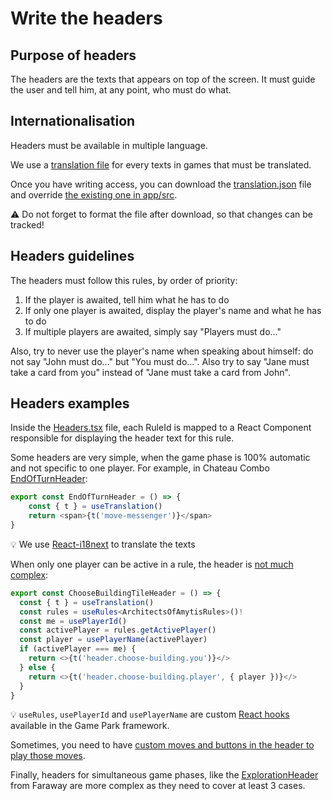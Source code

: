 # Write the headers

## Purpose of headers

The headers are the texts that appears on top of the screen. It must guide the user and tell him, at any point, who must do what.

## Internationalisation

Headers must be available in multiple language.

We use a [translation file](https://docs.google.com/spreadsheets/d/1qvN10Iaen2siq0s-m8tyB3U80Ksq5HiPKgPQuUOupwY/edit) for every texts in games that must be translated.

Once you have writing access, you can download the [translation.json](https://game-park.com/api/translations?game=code-of-the-game) file and override [the existing one in app/src](https://github.com/gamepark/board-game-template/blob/main/app/src/translations.json).

:warning: Do not forget to format the file after download, so that changes can be tracked!

## Headers guidelines

The headers must follow this rules, by order of priority:
1. If the player is awaited, tell him what he has to do
2. If only one player is awaited, display the player's name and what he has to do
3. If multiple players are awaited, simply say "Players must do..."

Also, try to never use the player's name when speaking about himself: do not say "John must do..." but "You must do...". Also try to say "Jane must take a card from you" instead of "Jane must take a card from John".

## Headers examples

Inside the [Headers.tsx](https://github.com/gamepark/board-game-template/blob/main/app/src/headers/Headers.tsx) file, each RuleId is mapped to a React Component responsible for displaying the header text for this rule.

Some headers are very simple, when the game phase is 100% automatic and not specific to one player. For example, in Chateau Combo [EndOfTurnHeader](https://github.com/gamepark/chateau-combo/blob/main/app/src/headers/EndOfTurnHeader.tsx):

```typescript jsx
export const EndOfTurnHeader = () => {
    const { t } = useTranslation()
    return <span>{t('move-messenger')}</span>
}
```

:bulb: We use [React-i18next](https://react.i18next.com/) to translate the texts

When only one player can be active in a rule, the header is [not much complex](https://github.com/gamepark/architects-of-amytis/blob/main/app/src/headers/ChooseBuildingTileHeader.tsx):

```typescript jsx
export const ChooseBuildingTileHeader = () => {
  const { t } = useTranslation()
  const rules = useRules<ArchitectsOfAmytisRules>()!
  const me = usePlayerId()
  const activePlayer = rules.getActivePlayer()
  const player = usePlayerName(activePlayer)
  if (activePlayer === me) {
    return <>{t('header.choose-building.you')}</>
  } else {
    return <>{t('header.choose-building.player', { player })}</>
  }
}
```

:bulb: `useRules`, `usePlayerId` and `usePlayerName` are custom [React hooks](https://react.dev/learn/reusing-logic-with-custom-hooks) available in the Game Park framework.

Sometimes, you need to have [custom moves and buttons in the header to play those moves](TODO).

Finally, headers for simultaneous game phases, like the [ExplorationHeader](https://github.com/gamepark/faraway/blob/main/app/src/headers/ExplorationHeader.tsx) from Faraway are more complex as they need to cover at least 3 cases.
